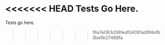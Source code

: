 <<<<<<< HEAD
Tests Go Here.
=======
Tests go here.
>>>>>>> 16a7e083d36feaf04091ad9f4efb3be6b27488fa
